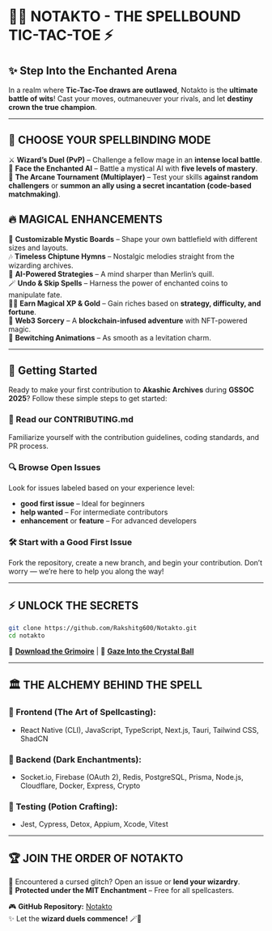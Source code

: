 # 🧙‍♂️ NOTAKTO - THE SPELLBOUND TIC-TAC-TOE ⚡

## ✨ Step Into the Enchanted Arena
In a realm where **Tic-Tac-Toe draws are outlawed**, Notakto is the **ultimate battle of wits**! Cast your moves, outmaneuver your rivals, and let **destiny crown the true champion**. 

---

## 🏰 CHOOSE YOUR SPELLBINDING MODE
⚔️ **Wizard’s Duel (PvP)** – Challenge a fellow mage in an **intense local battle**.  
🧠 **Face the Enchanted AI** – Battle a mystical AI with **five levels of mastery**.  
🔮 **The Arcane Tournament (Multiplayer)** – Test your skills **against random challengers** or **summon an ally using a secret incantation (code-based matchmaking)**.

## 🔥 MAGICAL ENHANCEMENTS
📜 **Customizable Mystic Boards** – Shape your own battlefield with different sizes and layouts.  
🎶 **Timeless Chiptune Hymns** – Nostalgic melodies straight from the wizarding archives.  
🔮 **AI-Powered Strategies** – A mind sharper than Merlin’s quill.  
🪄 **Undo & Skip Spells** – Harness the power of enchanted coins to manipulate fate.  
🧙‍♀️ **Earn Magical XP & Gold** – Gain riches based on **strategy, difficulty, and fortune**.  
🌌 **Web3 Sorcery** – A **blockchain-infused adventure** with NFT-powered magic.  
💫 **Bewitching Animations** – As smooth as a levitation charm.  

---

## 🚀 Getting Started

Ready to make your first contribution to **Akashic Archives** during **GSSOC 2025**? Follow these simple steps to get started:

### 📄 Read our CONTRIBUTING.md
Familiarize yourself with the contribution guidelines, coding standards, and PR process.

### 🔍 Browse Open Issues
Look for issues labeled based on your experience level:

- **good first issue** – Ideal for beginners  
- **help wanted** – For intermediate contributors  
- **enhancement** or **feature** – For advanced developers  

### 🛠️ Start with a Good First Issue
Fork the repository, create a new branch, and begin your contribution. Don’t worry — we’re here to help you along the way!

---
## ⚡ UNLOCK THE SECRETS
```bash
git clone https://github.com/Rakshitg600/Notakto.git
cd notakto
```
🔗 **[Download the Grimoire](https://shorturl.at/lLOvw)** | 🎥 **[Gaze Into the Crystal Ball](https://shorturl.at/K4gQX)**

---

## 🏛️ THE ALCHEMY BEHIND THE SPELL
### 🏺 Frontend (The Art of Spellcasting):
- React Native (CLI), JavaScript, TypeScript, Next.js, Tauri, Tailwind CSS, ShadCN
### 📖 Backend (Dark Enchantments):
- Socket.io, Firebase (OAuth 2), Redis, PostgreSQL, Prisma, Node.js, Cloudflare, Docker, Express, Crypto
### 🧪 Testing (Potion Crafting):
- Jest, Cypress, Detox, Appium, Xcode, Vitest

---

## 🏆 JOIN THE ORDER OF NOTAKTO
🔮 Encountered a cursed glitch? Open an issue or **lend your wizardry**.  
📜 **Protected under the MIT Enchantment** – Free for all spellcasters.  

🎮 **GitHub Repository:** [Notakto](https://github.com/Rakshitg600/Notakto)  
✨ Let the **wizard duels commence!** 🪄🎲



